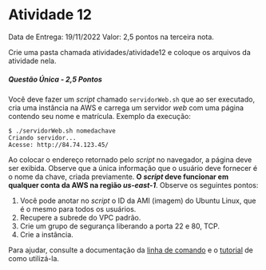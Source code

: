 # Atividade 12

Data de Entrega: 19/11/2022
Valor: 2,5 pontos na terceira nota.

Crie uma pasta chamada atividades/atividade12 e coloque os arquivos da atividade nela.

##### Questão Única - 2,5 Pontos
Você deve fazer um _script_ chamado `servidorWeb.sh` que ao ser executado, cria uma instância na AWS e carrega um servidor _web_ com uma página contendo seu nome e matrícula.
Exemplo da execução:
```
$ ./servidorWeb.sh nomedachave
Criando servidor...
Acesse: http://84.74.123.45/
```

Ao colocar o endereço retornado pelo _script_ no navegador, a página deve ser exibida.
Observe que a única informação que o usuário deve fornecer é o nome da chave, criada previamente. **O _script_ deve funcionar em qualquer conta da AWS na região _us-east-1_**. Observe os seguintes pontos:

1. Você pode anotar no _script_ o ID da AMI (imagem) do Ubuntu Linux, que é o mesmo para todos os usuários.
2. Recupere a subrede do VPC padrão.
3. Crie um grupo de segurança liberando a porta 22 e 80, TCP.
4. Crie a instância.

Para ajudar, consulte a documentação da [linha de comando](https://docs.aws.amazon.com/cli/latest/index.html) e o [tutorial](https://docs.aws.amazon.com/cli/latest/userguide/cli-chap-welcome.html) de como utilizá-la.
